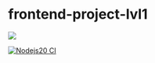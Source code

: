 # frontend-project-lvl1

<a href="https://codeclimate.com/github/AlexAMitrofanov/frontend-project-lvl1/maintainability"><img src="https://api.codeclimate.com/v1/badges/4c852f6e43e6a3065969/maintainability" /></a>

[![Nodejs20 CI](https://github.com/AlexAMitrofanov/frontend-project-lvl1/workflows/Nodejs20%CI/badge.svg)](https://github.com/AlexAMitrofanov/frontend-project-lvl1/actions)
